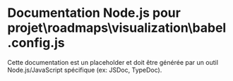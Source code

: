 # Documentation Node.js pour projet\roadmaps\visualization\babel.config.js

Cette documentation est un placeholder et doit être générée par un outil Node.js/JavaScript spécifique (ex: JSDoc, TypeDoc).
